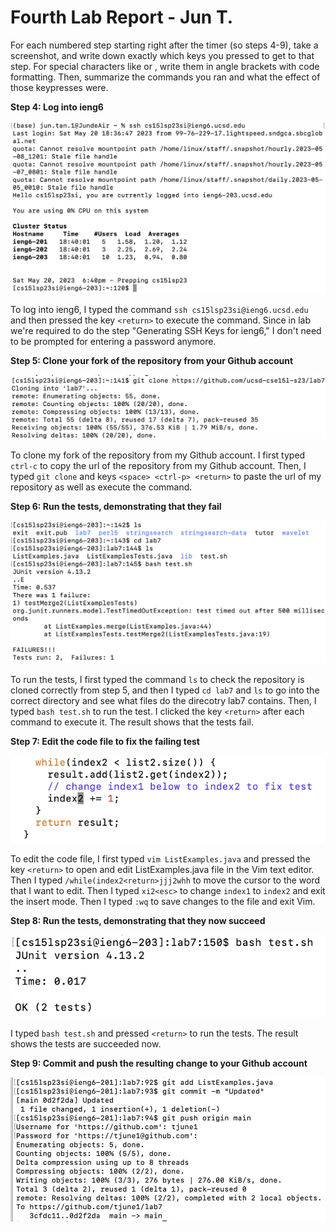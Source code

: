 # Fourth Lab Report - Jun T.
For each numbered step starting right after the timer (so steps 4-9), take a screenshot, and write down exactly which keys you pressed to get to that step. For special characters like <enter> or <tab>, write them in angle brackets with code formatting. Then, summarize the commands you ran and what the effect of those keypresses were.


**Step 4: Log into ieng6**
  
![Image](Step4.png)
  
To log into ieng6, I typed the command `ssh cs15lsp23si@ieng6.ucsd.edu` and then pressed the key `<return>` to execute the command. Since in lab we're required to do the step "Generating SSH Keys for ieng6," I don't need to be prompted for entering a password anymore. 

**Step 5: Clone your fork of the repository from your Github account**
  
![Image](Step5.png)
  
To clone my fork of the repository from my Github account. I first typed `ctrl-c` to copy the url of the repository from my Github account. Then, I typed `git clone` and keys `<space> <ctrl-p> <return>` to paste the url of my repository as well as execute the command.

**Step 6: Run the tests, demonstrating that they fail**
  
![Image](Step6.png)

To run the tests, I first typed the command `ls` to check the repository is cloned correctly from step 5, and then I typed `cd lab7` and `ls` to go into the correct directory and see what files do the direcotry lab7 contains. Then, I typed `bash test.sh` to run the test. I clicked the key `<return>` after each command to execute it. The result shows that the tests fail.
  
**Step 7: Edit the code file to fix the failing test**
  
![Image](Step7.png)

To edit the code file, I first typed `vim ListExamples.java` and pressed the key `<return>` to open and edit ListExamples.java file in the Vim text editor. Then I typed `/while(index2<return>jjj2whh` to move the cursor to the word that I want to edit. Then I typed `xi2<esc>` to change `index1` to `index2` and exit the insert mode. Then I typed `:wq` to save changes to the file and exit Vim.  

**Step 8: Run the tests, demonstrating that they now succeed**

![Image](Step8.png)  
  
I typed `bash test.sh` and pressed `<return>` to run the tests. The result shows the tests are succeeded now.
  
**Step 9: Commit and push the resulting change to your Github account**

![Image](Step9.JPG)
  

